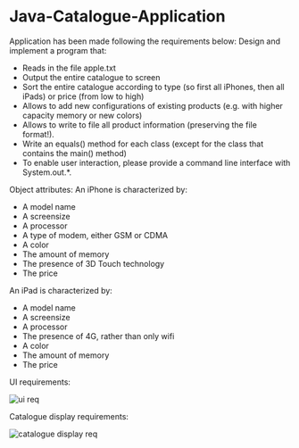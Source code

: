 # Java-Catalogue-Application
Application has been made following the requirements below:
Design and implement a program that:
- Reads in the file apple.txt
- Output the entire catalogue to screen
- Sort the entire catalogue according to type (so first all iPhones, then all iPads)
or price (from low to high)
- Allows to add new configurations of existing products (e.g. with higher
capacity memory or new colors)
- Allows to write to file all product information (preserving the file format!).
- Write an equals() method for each class (except for the class that contains the
main() method)
- To enable user interaction, please provide a command line interface with
System.out.*.

Object attributes:
An iPhone is characterized by:
- A model name
- A screensize
- A processor
- A type of modem, either GSM or CDMA
- A color
- The amount of memory
- The presence of 3D Touch technology
- The price

An iPad is characterized by:
- A model name
- A screensize
- A processor
- The presence of 4G, rather than only wifi
- A color
- The amount of memory
- The price

UI requirements:

![ui req](https://user-images.githubusercontent.com/23323833/52176068-07ca4500-27ae-11e9-9625-cc0a6f24d6e5.PNG)


Catalogue display requirements:

![catalogue display req](https://user-images.githubusercontent.com/23323833/52176058-fb45ec80-27ad-11e9-98f9-251a94c34990.PNG)
